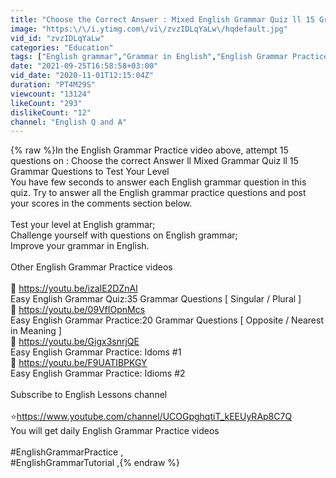 ```yaml
---
title: "Choose the Correct Answer : Mixed English Grammar Quiz ll 15 Grammar Questions to Test Your Level"
image: "https:\/\/i.ytimg.com\/vi\/zvzIDLqYaLw\/hqdefault.jpg"
vid_id: "zvzIDLqYaLw"
categories: "Education"
tags: ["English grammar","Grammar in English","English Grammar Practice"]
date: "2021-09-25T16:58:58+03:00"
vid_date: "2020-11-01T12:15:04Z"
duration: "PT4M29S"
viewcount: "13124"
likeCount: "293"
dislikeCount: "12"
channel: "English Q and A"
---
```

{% raw %}In the English Grammar Practice video above, attempt 15 questions on : Choose the correct Answer ll Mixed Grammar Quiz ll 15 Grammar Questions to Test Your Level<br />You have few seconds to answer each English grammar question in this quiz. Try to answer all the English grammar practice questions and post your scores in the comments section below.<br /><br />Test your level at English grammar;<br />Challenge yourself with questions on English grammar;<br />Improve your grammar in English.<br /><br />Other English Grammar Practice videos<br /><br />🌟 <a rel="nofollow" target="blank" href="https://youtu.be/izaIE2DZnAI">https://youtu.be/izaIE2DZnAI</a><br /> Easy English Grammar Quiz:35 Grammar Questions [ Singular / Plural ]<br />🌟 <a rel="nofollow" target="blank" href="https://youtu.be/09VfIOpnMcs">https://youtu.be/09VfIOpnMcs</a><br />Easy English Grammar Practice:20 Grammar Questions [ Opposite / Nearest in Meaning ]<br />🌟 <a rel="nofollow" target="blank" href="https://youtu.be/Gigx3snrjQE">https://youtu.be/Gigx3snrjQE</a><br />Easy English Grammar Practice: Idoms #1<br />🌟 <a rel="nofollow" target="blank" href="https://youtu.be/F9UATIBPKGY">https://youtu.be/F9UATIBPKGY</a><br />Easy English Grammar Practice: Idioms #2<br /><br />Subscribe to English Lessons channel<br /><br />⭐<a rel="nofollow" target="blank" href="https://www.youtube.com/channel/UCOGpghqtiT_kEEUyRAp8C7Q">https://www.youtube.com/channel/UCOGpghqtiT_kEEUyRAp8C7Q</a><br />You will get daily English Grammar Practice videos<br /><br />#EnglishGrammarPractice ,<br />#EnglishGrammarTutorial ,{% endraw %}
